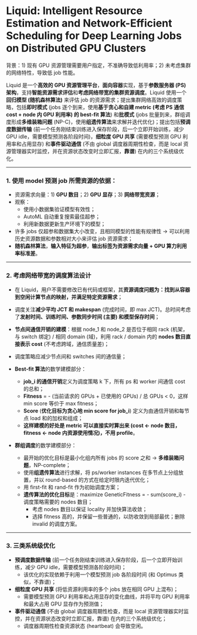# Liquid: Intelligent Resource Estimation and Network-Efficient Scheduling for Deep Learning Jobs on Distributed GPU Clusters

背景：1) 现有 GPU 资源管理需要用户指定，不准确导致低利用率；2) 未考虑集群的网络特性，导致低 job 性能。

Liquid 是一个**高效的 GPU 资源管理平台**，**面向容器**实现，基于**参数服务器 (PS) 架构**，支持**智能资源需求评估**和**考虑网络带宽的集群资源调度**。Liquid 使用一个**回归模型 (随机森林算法)** 来评估 job 的资源需求；提出集群网络高效的调度策略，包括**即时模式** (jobs 逐个到来，使用**基于贪心和自建 metric (考虑 PS 通信 cost + node 内 GPU 利用率) 的 best-fit 算法**) 和**批模式** (jobs 批量到来，群组调度形成**多维装箱问题** (NP-C)，使用**组遗传算法**来求解并迭代优化)；提出包括**预调度数据传输** (前一个任务刚结束训练进入保存阶段，后一个立即开始训练，减少 GPU idle，需要模型预测各阶段时间)，**细粒度 GPU 共享** (需要模型预测 GPU 利用率和占用显存) 和**事件驱动通信** (不由 global 调度器周期性检查，而是 local 资源管理器实时监控，并在资源状态改变时立即汇报，**靠谱**) 在内的三个系统级优化。

-------



### 1. 使用 model 预测 job 所需资源的依据：

- 资源需求向量：1) **GPU 数目**；2) **GPU 显存**；3) **网络带宽资源**；
- 观察：
    - 使用小数据集验证模型有效性；
    - AutoML 自动重复搜索最佳超参；
    - 利用新数据更新生产环境下的模型；
- 许多 jobs 仅超参和数据集大小改变，且相同模型的性能有规律性 -> 可以利用历史资源数据和参数相对大小来评估 job 资源需求；
- **随机森林算法**，**输入特征为超参**，**输出标签为资源需求向量 + GPU 算力利用率标准差**。

------



### 2. 考虑网络带宽的调度算法设计

- 在 Liquid，用户不需要修改已有代码或框架，其**资源调度问题为：找到从容器到空闲计算节点的映射，并满足特定资源需求**；

- 调度关注**减少平均 JCT 和 makespan** (完成时间，即 max JCT)。总时间考虑了**发射时间、训练时间、参数同步时间 (主要) 和模型保存时间**；

- **节点间通信开销的建模**：根据 node_1 和 node_2 是否位于相同 rack (机架，与 switch 绑定) / 相同 domain (域)，利用 rack / domain 内的 **nodes 数目直接表示 cost** (不考虑跨域，通信质量差)；

- 调度策略应减少节点间和 switches 间的通信量；
- **Best-fit 算法**的数学建模部分：
    - **job_i 的通信开销**定义为调度策略 k 下，所有 ps 和 worker 间通信 cost 的总和；
    - **Fitness** = - (当前请求的 GPUs + 已使用的 GPUs) / 总 GPUs < 0，这样 min score 等价于 max fitness；
    - **Score** (**优化目标为贪心地 min score for job_i**) 定义为由通信开销和每节点 load 和的加权和组成；
    - **这样建模的好处是 metric 可以直接实时算出来 (cost <- node 数目，fitness <- node 内资源使用情况)，不用 profile**。
- **群组调度**的数学建模部分：
    - 最开始的优化目标是最小化组内所有 jobs 的 score 之和 -> **多维装箱问题**，NP-complete；
    - 使用**组遗传算法**进行求解，将 ps/worker instances 在多节点上分组放置，并以 round-based 的方式在给定时限内迭代优化；
    - 用 first-fit 和 rand-fit 作为初始调度方案；
    - **遗传算法的优化目标**是：maximize GeneticFitness = - sum(score_i) - 调度策略需要的 nodes 数目；
        - 考虑 nodes 数目以保证 locality 并加快算法收敛；
        - 选择 fitness 高的，并保留一些普通的，以防收敛到局部最优；删除 invalid 的调度方案。

-------



### 3. 三类系统级优化

- **预调度数据传输** (前一个任务刚结束训练进入保存阶段，后一个立即开始训练，减少 GPU idle，需要模型预测各阶段时间)；
    - 该优化的实现依赖于利用一个模型预测 job 各阶段时间 (和 Optimus 类似，不靠谱)；
- **细粒度 GPU 共享** (将低资源利用率的多个 jobs 放在相同 GPU 上混布)；
    - 需要模型预测 GPU 利用率和占用显存的变化曲线，并将平均 GPU 利用率和最大占用 GPU 显存作为预测值；
- **事件驱动通信** (不由 global 调度器周期性检查，而是 local 资源管理器实时监控，并在资源状态改变时立即汇报，靠谱) 在内的三个系统级优化；
    - 调度器周期性检查资源状态 (heartbeat) 会导致空闲。
